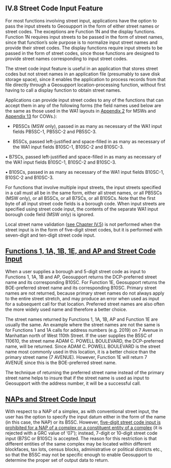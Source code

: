 <h2>IV.8 Street Code Input Feature</h2>  

For most functions involving street input, applications have the option to pass the input streets to Geosupport in the form of either street names or street codes.  The exceptions are Function 1N and the display functions.  Function 1N requires input streets to be passed in the form of street names, since that function’s sole purpose is to normalize input street names and provide their street codes.  The display functions require input streets to be passed in the form of street codes, since those functions are designed to provide street names corresponding to input street codes.  

The street code input feature is useful in an application that stores street codes but not street names in an application file (presumably to save disk storage space), since it enables the application to process records from that file directly through a Geosupport location-processing function, without first having to call a display function to obtain street names.  

Applications can provide input street codes to any of the functions that can accept them in any of the following forms (the field names used below are the same as those used in the WA1 layouts in [Appendix 2](/appendices/appendix02/) for MSWs and [Appendix 13](/appendices/appendix13/) for COWs.):  

* PB5SCs (MSW only), passed in as many as necessary of the WA1 input fields PB5SC-1, PB5SC-2 and PB5SC-3.  

* B5SCs, passed left-justified and space-filled in as many as necessary of the WA1 input fields B10SC-1, B10SC-2 and B10SC-3.  

• B7SCs, passed left-justified and space-filled in as many as necessary of the WA1 input fields B10SC-1, B10SC-2 and B10SC-3.  

•	B10SCs, passed in as many as necessary of the WA1 input fields B10SC-1, B10SC-2 and B10SC-3.

For functions that involve multiple input streets, the input streets specified in a call must all be in the same form, either all street names, or all PB5SCs (MSW only), or all B5SCs, or all B7SCs, or all B10SCs.  Note that the first byte of all input street code fields is a borough code.  When input streets are specified using street code input, the contents of the separate WA1 input borough code field (MSW only) is ignored.  

Local street name validation ([see Chapter IV.5](/chapters/chapterIV/section05/)) is not performed when the street input is in the form of five-digit street codes, but it is performed with seven-digit and ten-digit street code input.  

## <u>Functions 1, 1A, 1B, 1E, and AP and Street Code Input</u>  

When a user supplies a borough and 5-digit street code as input to Functions 1, 1A, 1B and AP, Geosupport returns the DCP-preferred street name and its corresponding B10SC.  For Function 1E, Geosupport returns the BOE-preferred street name and its corresponding B10SC.  Primary street names are not returned, because primary street names do not always apply to the entire street stretch, and may produce an error when used as input for a subsequent call for that location.  Preferred street names are also often the more widely used name and therefore a better choice.  

The street names returned by Functions 1, 1A, 1B, AP  and Function 1E are usually the same.  An example where the street names are not the same is for Functions 1 and 1A calls for address numbers (e.g. 2019) on 7 Avenue in Manhattan north of West 110th Street.  If the user supplies the B5SC of 110610, the street name ADAM C. POWELL BOULEVARD, the DCP-preferred name, will be returned.  Since ADAM C. POWELL BOULEVARD is the street name most commonly used in this location, it is a better choice than the primary street name (7 AVENUE).  However, Function 1E will return 7 AVENUE since this is the BOE-preferred street name.  

The technique of returning the preferred street name instead of the primary street name helps to insure that if the street name is used as input to Geosupport with the address number, it will be a successful call.  

## <u>NAPs and Street Code Input</u>  

With respect to a NAP of a simplex, as with conventional street input, the user has the option to specify the input datum either in the form of the name (in this case, the NAP) or its B5SC.  However, <u>five-digit street code input is prohibited for a NAP of a complex or a constituent entity of a complex</u>  (it is rejected with a GRC value of ‘07’); instead, 7-digit or 10-digit street code input (B7SC or B10SC) is accepted.  The reason for this restriction is that different entities of the same complex may be located within different blockfaces, tax lots, census blocks, administrative or political districts etc., so that the B5SC may not be specific enough to enable Geosupport to determine the proper set of output data to return.
